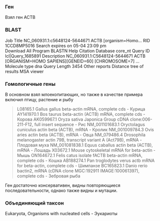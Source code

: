 ### Ген
Взял ген ACTB

### BLAST

Job Title
    NC_060931.1:c5648124-5644671 ACTB [organism=Homo...
RID
    1CCD8MP5016	Search expires on 05-04 23:09 pm	
        Download All 
Program
    BLASTN Help
        Citation 
Database
    core_nt
Query ID
    lcl|Query_1685891 
Description
    NC_060931.1:C5648124-5644671 ACTB [ORGANISM=HOMO SAPIENS][GENEID=60] [CHROMOSOME=7] ...
Molecule type
    dna
Query Length
    3454
Other reports
    Distance tree of results MSA viewer 

### Гомологичные гены
В основном взял млоекопитающих, но также в качестве примера включил птицу, растение и рыбу
>L08165.1 Gallus gallus beta-actin mRNA, complete cds - Курица
>AY141970.1 Bos taurus beta-actin (ACTB) mRNA, complete cds - Корова
>AK059967.1 Oryza sativa Japonica Group cDNA clone:006-211-F12, full insert sequence - Рис
>NM_001101683.1 Oryctolagus cuniculus actin beta (ACTB), mRNA - Кролик
>NM_001009784.3 Ovis aries actin beta (ACTB), mRNA - Овца
>NM_079486.4 Drosophila melanogaster actin 79B, transcript variant A (Act79B), mRNA - Плодовая муха
>NM_001081838.1 Equus caballus actin beta (ACTB), mRNA - Лошадь
>X03672.1 Mouse cytoskeletal mRNA for beta-actin - Мышь
>ON164672.1 Felis catus isolate fACTB beta-actin mRNA, complete cds - Кошка
>AB188274.1 Pan troglodytes verus actb mRNA for beta-actin, complete cds - Шимпанзе
>BC165823.1 Danio rerio bactin2, mRNA (cDNA clone MGC:192911 IMAGE:100061397), complete cds - Зебровая рыба

Ген достаточно консервативен, видны повторяющиеся последовательности, однако также видны и мутации. 

### Объединяющий таксон
 Eukaryota, Organisms with nucleated cells - Эукариоты

